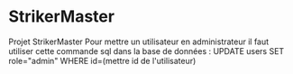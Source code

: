 # StrikerMaster
Projet StrikerMaster
Pour mettre un utilisateur en administrateur il faut utiliser cette commande sql dans la base de données : 
UPDATE users SET role="admin" WHERE id=(mettre id de l'utilisateur)


